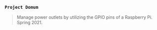 ### `Project Domum`
> Manage power outlets by utilizing the GPIO pins of a Raspberry Pi. Spring 2021.
